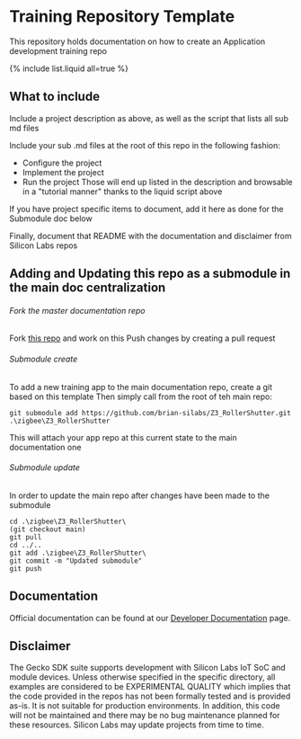 # Training Repository Template
This repository holds documentation on how to create an Application development training repo  

{% include list.liquid all=true %}

## What to include ##
Include a project description as above, as well as the script that lists all sub md files

Include your sub .md files at the root of this repo in the following fashion:
* Configure the project
* Implement the project
* Run the project
Those will end up listed in the description and browsable in a "tutorial manner" thanks to the liquid script above

If you have project specific items to document, add it here as done for the Submodule doc below

Finally, document that README with the documentation and disclaimer from Silicon Labs repos 

## Adding and Updating this repo as a submodule in the main doc centralization ##
###### Fork the master documentation repo
Fork [this repo](https://github.com/Jerome-Silabs/SE_FAE_team.git) and work on this
Push changes by creating a pull request

###### Submodule create 
To add a new training app to the main documentation repo, create a git based on this template
Then simply call from the root of teh main repo:

```
git submodule add https://github.com/brian-silabs/Z3_RollerShutter.git .\zigbee\Z3_RollerShutter
```

This will attach your app repo at this current state to the main documentation one

###### Submodule update
In order to update the main repo after changes have been made to the submodule

```
cd .\zigbee\Z3_RollerShutter\
(git checkout main)
git pull
cd ../..
git add .\zigbee\Z3_RollerShutter\
git commit -m "Updated submodule"
git push
```

## Documentation ##

Official documentation can be found at our [Developer Documentation](https://docs.silabs.com/zigbee/latest/) page.

## Disclaimer ##

The Gecko SDK suite supports development with Silicon Labs IoT SoC and module devices. Unless otherwise specified in the specific directory, all examples are considered to be EXPERIMENTAL QUALITY which implies that the code provided in the repos has not been formally tested and is provided as-is.  It is not suitable for production environments.  In addition, this code will not be maintained and there may be no bug maintenance planned for these resources. Silicon Labs may update projects from time to time.

